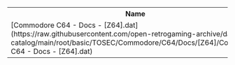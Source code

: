 <table>
<tr><th>Name</th><th>Size</th></tr>
<tr><td>[Commodore C64 - Docs - [Z64].dat](https://raw.githubusercontent.com/open-retrogaming-archive/dat-catalog/main/root/basic/TOSEC/Commodore/C64/Docs/[Z64]/Commodore C64 - Docs - [Z64].dat)</td><td>5253</td></tr>
</table>
